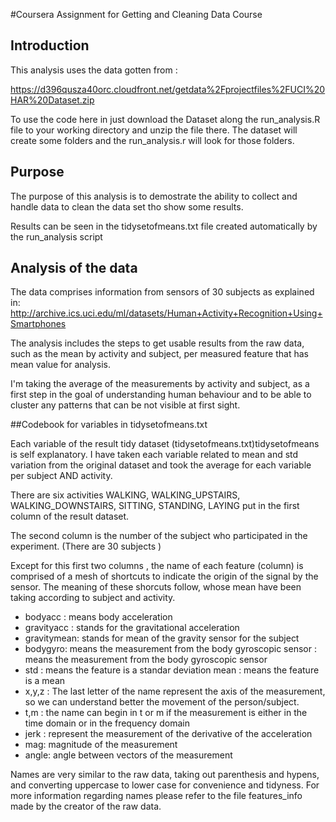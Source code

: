#Coursera Assignment for Getting and Cleaning Data Course

## Introduction

This analysis uses the data gotten from : 

https://d396qusza40orc.cloudfront.net/getdata%2Fprojectfiles%2FUCI%20HAR%20Dataset.zip 

To use the code here in just download the Dataset along the run_analysis.R file to your working directory and unzip the file there. The dataset will create some folders and the run_analysis.r will look for those folders. 

## Purpose

The purpose of this analysis is to demostrate the ability to collect and handle data to clean the data set tho show some results. 

Results can be seen in the tidysetofmeans.txt file created automatically by the run_analysis script

## Analysis of the data
The data comprises information from sensors of 30 subjects as explained in:
 http://archive.ics.uci.edu/ml/datasets/Human+Activity+Recognition+Using+Smartphones

The analysis includes the steps to get usable results from the raw data, such as the mean by activity and subject, per measured feature that has mean value for analysis. 

I'm taking the average of the measurements by activity and subject, as a first step in the goal of understanding human behaviour and to be able to cluster any patterns that can be not visible at first sight. 


##Codebook for variables in tidysetofmeans.txt

Each variable of the result tidy dataset (tidysetofmeans.txt)tidysetofmeans is self explanatory. I have taken each variable related to mean and std variation from the original dataset and took the average for each  variable per subject AND activity.

There are six activities WALKING, WALKING_UPSTAIRS, WALKING_DOWNSTAIRS, SITTING, STANDING, LAYING put in the first column of the result dataset. 

The second column is the number of the subject who participated in the experiment. (There are 30 subjects )

Except for this first two columns , the name of each feature (column) is comprised of a mesh of shortcuts to indicate the origin of the signal by the sensor. The meaning of these shorcuts follow, whose mean have been taking according to subject and activity. 

* bodyacc : means body acceleration 
* gravityacc : stands for the gravitational acceleration 
* gravitymean: stands for mean of the gravity sensor for the subject
* bodygyro: means the measurement from the body gyroscopic sensor 
: means the measurement from the body gyroscopic sensor 
* std : means the feature is a standar deviation
mean : means the feature is a mean
* x,y,z : The last letter of the name represent the axis of the measurement, so we can understand better the movement of the person/subject. 
* t,m : the name can begin in t or m if the measurement is either in the time domain or in the frequency domain 
* jerk : represent the measurement of the derivative of the acceleration
* mag: magnitude of the measurement
* angle: angle between vectors of the measurement

Names are very similar to the raw data, taking out parenthesis and hypens, and converting uppercase to lower case for convenience and tidyness. For more information regarding names please refer to the file features_info made by the creator of the raw data. 
